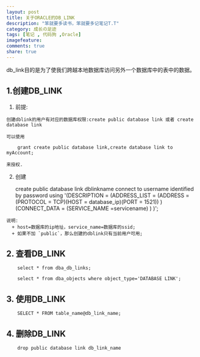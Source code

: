 ```yaml
---
layout: post
title: 关于ORACLE的DB_LINK
description: "笨就要多读书，笨就要多记笔记T.T"
category: 成长の足迹
tags: [笔记 , 代码狗 ,Oracle]
imagefeature: 
comments: true
share: true
---
```


db_link目的是为了使我们跨越本地数据库访问另外一个数据库中的表中的数据。

## 1.创建DB_LINK ##
	
   1. 前提:

    创建dblink的用户有对应的数据库权限:create public database link 或者 create database link 
   
    可以使用

		grant create public database link,create database link to myAccount;
        
    来授权.

   2. 创建
   
   	    create public database link dblinkname connect to username 
		identified by password 
		using '(DESCRIPTION = 
		(ADDRESS_LIST =
		(ADDRESS = (PROTOCOL = TCP)(HOST = database_ip)(PORT = 1521))
		)
		(CONNECT_DATA =
		(SERVICE_NAME =servicename)
		)
		)';

    说明:
      + host=数据库的ip地址，service_name=数据库的ssid;
      + 如果不加 `public`，那么创建的dblink只有当前用户可用; 
	
   

## 2. 查看DB_LINK ##

		select * from dba_db_links;
		
		select * from dba_objects where object_type='DATABASE LINK';

## 3. 使用DB_LINK ##

		SELECT * FROM table_name@db_link_name;

## 4. 删除DB_LINK ##
 	
		drop public database link db_link_name

